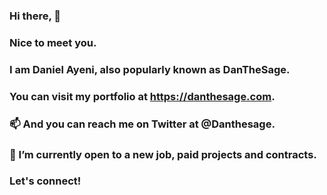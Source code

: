 ### Hi there, 👋

### Nice to meet you. 

### I am Daniel Ayeni, also popularly known as DanTheSage.

### You can visit my portfolio at https://danthesage.com.

###  📫 And you can reach me on Twitter at @Danthesage. 

### 🌱 I’m currently open to a new job, paid projects and contracts. 

### Let's connect!



<!--
**Danthesage01/Danthesage01** is a ✨ _special_ ✨ repository because its `README.md` (this file) appears on your GitHub profile.

Here are some ideas to get you started:

- 🔭 I’m currently working on ...
- 🌱 I’m currently learning ...
- 👯 I’m looking to collaborate on ...
- 🤔 I’m looking for help with ...
- 💬 Ask me about ...
- 📫 How to reach me: ...
- 😄 Pronouns: ...
- ⚡ Fun fact: ...
-->
